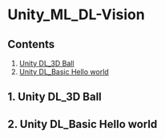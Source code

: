 # Unity_ML_DL-Vision

## Contents  
1. [Unity DL_3D Ball](#1-Unity-DL_3D-Ball)  
2. [Unity DL_Basic Hello world](#2-Unity-DL_Basic-Hello-world)


## 1. Unity DL_3D Ball

## 2. Unity DL_Basic Hello world